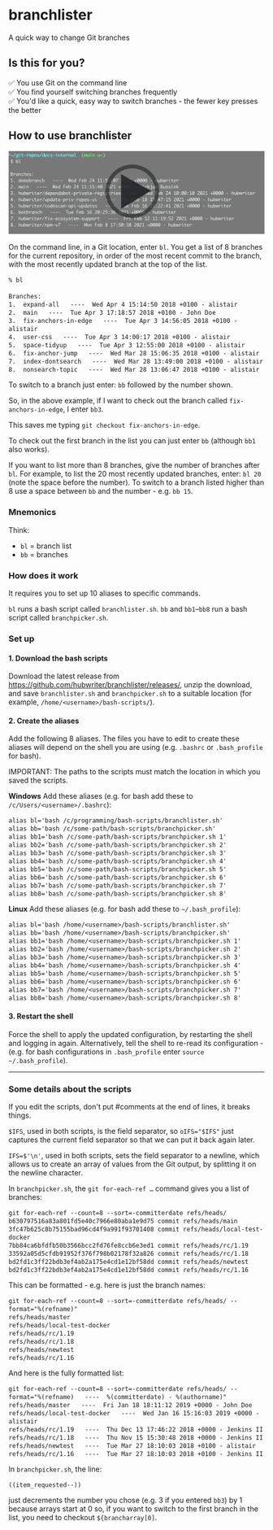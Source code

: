 # branchlister
A quick way to change Git branches

## Is this for you?
✅ You use Git on the command line<br>
✅ You find yourself switching branches frequently<br>
✅ You'd like a quick, easy way to switch branches - the fewer key presses the better

## How to use branchlister

<a href="https://youtu.be/_qClOhrrkB0"><img src="play-video-image.png" width=700 /></a>

On the command line, in a Git location, enter `bl`.
You get a list of 8 branches for the current repository, in order of the most recent commit to the branch, 
with the most recently updated branch at the top of the list.

```
% bl

Branches:
1.  expand-all   ----  Wed Apr 4 15:14:50 2018 +0100 - alistair
2.  main   ----  Tue Apr 3 17:18:57 2018 +0100 - John Doe
3.  fix-anchors-in-edge   ----  Tue Apr 3 14:56:05 2018 +0100 - alistair
4.  user-css   ----  Tue Apr 3 14:00:17 2018 +0100 - alistair
5.  space-tidyup   ----  Tue Apr 3 12:55:00 2018 +0100 - alistair
6.  fix-anchor-jump   ----  Wed Mar 28 15:06:35 2018 +0100 - alistair
7.  index-dontsearch   ----  Wed Mar 28 13:49:00 2018 +0100 - alistair
8.  nonsearch-topic   ----  Wed Mar 28 13:06:47 2018 +0100 - alistair
```

To switch to a branch just enter: `bb` followed by the number shown.

So, in the above example, if I want to check out the branch called `fix-anchors-in-edge`, 
I enter `bb3`.

This saves me typing `git checkout fix-anchors-in-edge`.

To check out the first branch in the list you can just enter `bb` (although `bb1` also works).

If you want to list more than 8 branches, give the number of branches after `bl`. 
For example, to list the 20 most recently updated branches, enter: `bl 20` (note the space before the number). 
To switch to a branch listed higher than 8 use a space between `bb` and the number - e.g. `bb 15`.

### Mnemonics

Think:
* `bl` = branch list
* `bb` = branches

### How does it work

It requires you to set up 10 aliases to specific commands.

`bl` runs a bash script called `branchlister.sh`. 
`bb` and `bb1`&ndash;`bb8` run a bash script called `branchpicker.sh`.

### Set up

#### 1. Download the bash scripts

Download the latest release from https://github.com/hubwriter/branchlister/releases/, unzip the download, 
and save `branchlister.sh` and `branchpicker.sh` to a suitable location (for example, `/home/<username>/bash-scripts/`).

#### 2. Create the aliases

Add the following 8 aliases. The files you have to edit to create these aliases will depend on the shell you are using 
(e.g. `.bashrc` or `.bash_profile` for bash).

IMPORTANT: The paths to the scripts must match the location in which you saved the scripts.

**Windows**
Add these aliases (e.g. for bash add these to `/c/Users/<username>/.bashrc`):
```
alias bl='bash /c/programming/bash-scripts/branchlister.sh'
alias bb='bash /c/some-path/bash-scripts/branchpicker.sh'
alias bb1='bash /c/some-path/bash-scripts/branchpicker.sh 1'
alias bb2='bash /c/some-path/bash-scripts/branchpicker.sh 2'
alias bb3='bash /c/some-path/bash-scripts/branchpicker.sh 3'
alias bb4='bash /c/some-path/bash-scripts/branchpicker.sh 4'
alias bb5='bash /c/some-path/bash-scripts/branchpicker.sh 5'
alias bb6='bash /c/some-path/bash-scripts/branchpicker.sh 6'
alias bb7='bash /c/some-path/bash-scripts/branchpicker.sh 7'
alias bb8='bash /c/some-path/bash-scripts/branchpicker.sh 8'
```

**Linux**
Add these aliases (e.g. for bash add these to `~/.bash_profile`):
```
alias bl='bash /home/<username>/bash-scripts/branchlister.sh'
alias bb='bash /home/<username>/bash-scripts/branchpicker.sh'
alias bb1='bash /home/<username>/bash-scripts/branchpicker.sh 1'
alias bb2='bash /home/<username>/bash-scripts/branchpicker.sh 2'
alias bb3='bash /home/<username>/bash-scripts/branchpicker.sh 3'
alias bb4='bash /home/<username>/bash-scripts/branchpicker.sh 4'
alias bb5='bash /home/<username>/bash-scripts/branchpicker.sh 5'
alias bb6='bash /home/<username>/bash-scripts/branchpicker.sh 6'
alias bb7='bash /home/<username>/bash-scripts/branchpicker.sh 7'
alias bb8='bash /home/<username>/bash-scripts/branchpicker.sh 8'
```

#### 3. Restart the shell

Force the shell to apply the updated configuration, by restarting the shell and logging in again. 
Alternatively, tell the shell to re-read its configuration - (e.g. for bash configurations in `.bash_profile` enter `source ~/.bash_profile`).

<hr>

### Some details about the scripts

If you edit the scripts, don't put #comments at the end of lines, it breaks things.

`$IFS`, used in both scripts, is the field separator, so `oIFS="$IFS"` just captures the current field separator so that we can put it back again later.

`IFS=$'\n'`, used in both scripts, sets the field separator to a newline, which allows us to create an array of values from the Git output, by splitting it on the newline character.

In `branchpicker.sh`, the `git for-each-ref …` command gives you a list of branches:
```
git for-each-ref --count=8 --sort=-committerdate refs/heads/
b630797516a83a801fd5e40c7966e80aba1e9d75 commit	refs/heads/main
3fc47b625c8b75155bad96cd4f9a991f93701408 commit	refs/heads/local-test-docker
7bb84ca6bfdfb50b3566bcc2fd76fe8ccb6e3ed1 commit	refs/heads/rc/1.19
33592a05d5cfdb91952f376f798b02178f32a826 commit	refs/heads/rc/1.18
bd2fd1c3ff22bdb3ef4ab2a175e4cd1e12bf58dd commit	refs/heads/newtest
bd2fd1c3ff22bdb3ef4ab2a175e4cd1e12bf58dd commit	refs/heads/rc/1.16
```  
This can be formatted - e.g. here is just the branch names:
```
git for-each-ref --count=8 --sort=-committerdate refs/heads/ --format="%(refname)"
refs/heads/master
refs/heads/local-test-docker
refs/heads/rc/1.19
refs/heads/rc/1.18
refs/heads/newtest
refs/heads/rc/1.16
```
And here is the fully formatted list:
```
git for-each-ref --count=8 --sort=-committerdate refs/heads/ --format="%(refname)   ----  %(committerdate) - %(authorname)"
refs/heads/master   ----  Fri Jan 18 18:11:12 2019 +0000 - John Doe
refs/heads/local-test-docker   ----  Wed Jan 16 15:16:03 2019 +0000 - alistair
refs/heads/rc/1.19   ----  Thu Dec 13 17:46:22 2018 +0000 - Jenkins II
refs/heads/rc/1.18   ----  Thu Nov 15 15:30:48 2018 +0000 - Jenkins II
refs/heads/newtest   ----  Tue Mar 27 18:10:03 2018 +0100 - alistair
refs/heads/rc/1.16   ----  Tue Mar 27 18:10:03 2018 +0100 - Jenkins II
```

In `branchpicker.sh`, the line:
```
((item_requested--))
```
just decrements the number you chose (e.g. 3 if you entered `bb3`) by 1 because arrays start at 0 
so, if you want to switch to the first branch in the list, you need to checkout `${brancharray[0]`.
